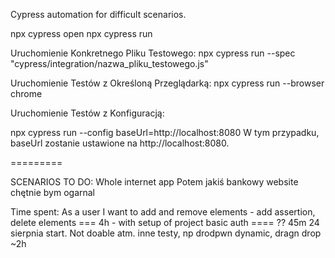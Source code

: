 Cypress automation for difficult scenarios.

npx cypress open
npx cypress run

Uruchomienie Konkretnego Pliku Testowego:
npx cypress run --spec "cypress/integration/nazwa_pliku_testowego.js"

Uruchomienie Testów z Określoną Przeglądarką:
npx cypress run --browser chrome

Uruchomienie Testów z Konfiguracją:

npx cypress run --config baseUrl=http://localhost:8080
W tym przypadku, baseUrl zostanie ustawione na http://localhost:8080.

=========

SCENARIOS TO DO:
Whole internet app
Potem jakiś bankowy website chętnie bym ogarnal

Time spent:
As a user I want to add and remove elements - add assertion, delete elements === 4h - with setup of project
basic auth ==== ?? 45m 24 sierpnia start. Not doable atm.
inne testy, np drodpwn dynamic, dragn drop ~2h
